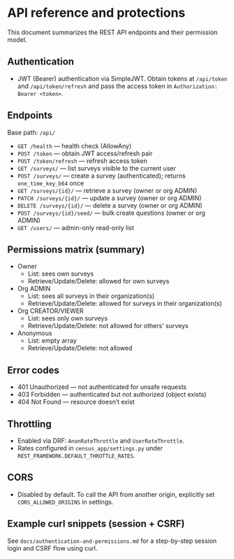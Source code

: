 # API reference and protections

This document summarizes the REST API endpoints and their permission model.

## Authentication

- JWT (Bearer) authentication via SimpleJWT. Obtain tokens at `/api/token` and `/api/token/refresh` and pass the access token in `Authorization: Bearer <token>`.

## Endpoints

Base path: `/api/`

- `GET /health` — health check (AllowAny)
- `POST /token` — obtain JWT access/refresh pair
- `POST /token/refresh` — refresh access token
- `GET /surveys/` — list surveys visible to the current user
- `POST /surveys/` — create a survey (authenticated); returns `one_time_key_b64` once
- `GET /surveys/{id}/` — retrieve a survey (owner or org ADMIN)
- `PATCH /surveys/{id}/` — update a survey (owner or org ADMIN)
- `DELETE /surveys/{id}/` — delete a survey (owner or org ADMIN)
- `POST /surveys/{id}/seed/` — bulk create questions (owner or org ADMIN)
- `GET /users/` — admin-only read-only list

## Permissions matrix (summary)

- Owner
  - List: sees own surveys
  - Retrieve/Update/Delete: allowed for own surveys
- Org ADMIN
  - List: sees all surveys in their organization(s)
  - Retrieve/Update/Delete: allowed for surveys in their organization(s)
- Org CREATOR/VIEWER
  - List: sees only own surveys
  - Retrieve/Update/Delete: not allowed for others' surveys
- Anonymous
  - List: empty array
  - Retrieve/Update/Delete: not allowed

## Error codes

- 401 Unauthorized — not authenticated for unsafe requests
- 403 Forbidden — authenticated but not authorized (object exists)
- 404 Not Found — resource doesn’t exist

## Throttling

- Enabled via DRF: `AnonRateThrottle` and `UserRateThrottle`.
- Rates configured in `census_app/settings.py` under `REST_FRAMEWORK.DEFAULT_THROTTLE_RATES`.

## CORS

- Disabled by default. To call the API from another origin, explicitly set `CORS_ALLOWED_ORIGINS` in settings.

## Example curl snippets (session + CSRF)

See `docs/authentication-and-permissions.md` for a step-by-step session login and CSRF flow using curl.
